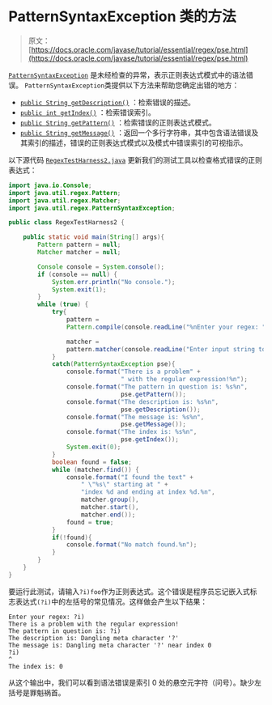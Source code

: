 # PatternSyntaxException 类的方法

> 原文： [https://docs.oracle.com/javase/tutorial/essential/regex/pse.html](https://docs.oracle.com/javase/tutorial/essential/regex/pse.html)

[`PatternSyntaxException`](https://docs.oracle.com/javase/8/docs/api/java/util/regex/PatternSyntaxException.html) 是未经检查的异常，表示正则表达式模式中的语法错误。 `PatternSyntaxException`类提供以下方法来帮助您确定出错的地方：

*   [`public String getDescription()`](https://docs.oracle.com/javase/8/docs/api/java/util/regex/PatternSyntaxException.html#getDescription--) ：检索错误的描述。
*   [`public int getIndex()`](https://docs.oracle.com/javase/8/docs/api/java/util/regex/PatternSyntaxException.html#getIndex--) ：检索错误索引。
*   [`public String getPattern()`](https://docs.oracle.com/javase/8/docs/api/java/util/regex/PatternSyntaxException.html#getPattern--) ：检索错误的正则表达式模式。
*   [`public String getMessage()`](https://docs.oracle.com/javase/8/docs/api/java/util/regex/PatternSyntaxException.html#getMessage--) ：返回一个多行字符串，其中包含语法错误及其索引的描述，错误的正则表达式模式以及模式中错误索引的可视指示。

以下源代码 [`RegexTestHarness2.java`](examples/RegexTestHarness2.java) 更新我们的测试工具以检查格式错误的正则表达式：

```java
import java.io.Console;
import java.util.regex.Pattern;
import java.util.regex.Matcher;
import java.util.regex.PatternSyntaxException;

public class RegexTestHarness2 {

    public static void main(String[] args){
        Pattern pattern = null;
        Matcher matcher = null;

        Console console = System.console();
        if (console == null) {
            System.err.println("No console.");
            System.exit(1);
        }
        while (true) {
            try{
                pattern = 
                Pattern.compile(console.readLine("%nEnter your regex: "));

                matcher = 
                pattern.matcher(console.readLine("Enter input string to search: "));
            }
            catch(PatternSyntaxException pse){
                console.format("There is a problem" +
                               " with the regular expression!%n");
                console.format("The pattern in question is: %s%n",
                               pse.getPattern());
                console.format("The description is: %s%n",
                               pse.getDescription());
                console.format("The message is: %s%n",
                               pse.getMessage());
                console.format("The index is: %s%n",
                               pse.getIndex());
                System.exit(0);
            }
            boolean found = false;
            while (matcher.find()) {
                console.format("I found the text" +
                    " \"%s\" starting at " +
                    "index %d and ending at index %d.%n",
                    matcher.group(),
                    matcher.start(),
                    matcher.end());
                found = true;
            }
            if(!found){
                console.format("No match found.%n");
            }
        }
    }
}
```

要运行此测试，请输入`?i)foo`作为正则表达式。这个错误是程序员忘记嵌入式标志表达式`(?i)`中的左括号的常见情况。这样做会产生以下结果：

```
Enter your regex: ?i)
There is a problem with the regular expression!
The pattern in question is: ?i)
The description is: Dangling meta character '?'
The message is: Dangling meta character '?' near index 0
?i)
^
The index is: 0
```

从这个输出中，我们可以看到语法错误是索引 0 处的悬空元字符（问号）。缺少左括号是罪魁祸首。